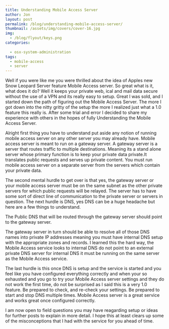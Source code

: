 ```yaml
---
title: Understanding Mobile Access Server
author: Jon
layout: post
permalink: /blog/understanding-mobile-access-server/
thumbnail: /assets/img/covers/cover-16.jpg
img:
  - /blog/flyout/keys.png
categories:
  
  - osx-system-administration
tags:
  - mobile-access
  - server
---
```

Well if you were like me you were thrilled about the idea of Apples new Snow Leopard Server feature Mobile Access server. So great what is it, what does it do? Well it keeps your private web, ical and mail data secure without the use of a VPN and its really easy to setup. Great I was sold, and I started down the path of figuring out the Mobile Access Server. The more I got down into the nitty gritty of the setup the more I realized just what a 1.0 feature this really is. After some trial and error I decided to share my experience with others in the hopes of fully Understanding the Mobile Access Server.

Alright first thing you have to understand put aside any notion of running mobile access server on any other server you may already have. Mobile access server is meant to run on a gateway server. A gateway server is a server that routes traffic to multiple destinations. Meaning its a stand alone server whose primary function is to keep your private data private.It translates public requests and serves up private content. You must run mobile access server on a separate server from the servers which contain your private data.

The second mental hurdle to get over is that yes, the gateway server or your mobile access server must be on the same subnet as the other private servers for which public requests will be relayed. The server has to have some sort of direct line of communication to the private server or servers in question. The next hurdle is DNS, yes DNS can be a huge headache but here are a few things to understand. 

The Public DNS that will be routed through the gateway server should point to the gateway server.

The gateway server in turn should be able to resolve all of those DNS names into private IP addresses meaning you must have internal DNS setup with the appropriate zones and records. I learned this the hard way, the Mobile Access service looks to internal DNS do not point to an external private DNS server for internal DNS it must be running on the same server as the Mobile Access service.

The last hurdle is this once DNS is setup and the service is started and you feel like you have configured everything correctly and when your so exhausted and you go to try your Mobile Access server settings and they do not work the first time, do not be surprised as I said this is a very 1.0 feature. Be prepared to check, and re-check your settings. Be prepared to start and stop DNS multiple times. Mobile Access server is a great service and works great once configured correctly. 

I am now open to field questions you may have reagarding setup or ideas for further posts to explain in more detail. I hope this at least clears up some of the misconceptions that I had with the service for you ahead of time.

